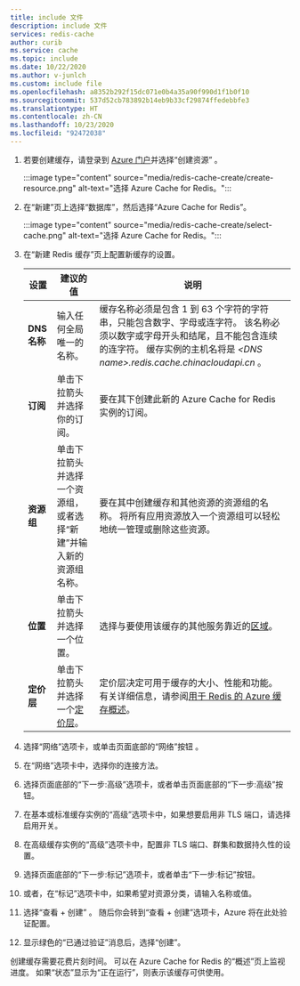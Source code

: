 ```yaml
---
title: include 文件
description: include 文件
services: redis-cache
author: curib
ms.service: cache
ms.topic: include
ms.date: 10/22/2020
ms.author: v-junlch
ms.custom: include file
ms.openlocfilehash: a8352b292f15dc071e0b4a35a90f990d1f1b0f10
ms.sourcegitcommit: 537d52cb783892b14eb9b33cf29874ffedebbfe3
ms.translationtype: HT
ms.contentlocale: zh-CN
ms.lasthandoff: 10/23/2020
ms.locfileid: "92472038"
---
```

1. 若要创建缓存，请登录到 [Azure 门户](https://portal.azure.cn)并选择“创建资源”  。

    :::image type="content" source="media/redis-cache-create/create-resource.png" alt-text="选择 Azure Cache for Redis。":::

   
1. 在“新建”页上选择“数据库”，然后选择“Azure Cache for Redis”。

    :::image type="content" source="media/redis-cache-create/select-cache.png" alt-text="选择 Azure Cache for Redis。":::
   
1. 在“新建 Redis 缓存”页上配置新缓存的设置。
   
   | 设置      | 建议的值  | 说明 |
   | ------------ |  ------- | -------------------------------------------------- |
   | **DNS 名称** | 输入任何全局唯一的名称。 | 缓存名称必须是包含 1 到 63 个字符的字符串，只能包含数字、字母或连字符。 该名称必须以数字或字母开头和结尾，且不能包含连续的连字符。 缓存实例的主机名将是 *\<DNS name>.redis.cache.chinacloudapi.cn* 。 | 
   | **订阅** | 单击下拉箭头并选择你的订阅。 | 要在其下创建此新的 Azure Cache for Redis 实例的订阅。 | 
   | **资源组** | 单击下拉箭头并选择一个资源组，或者选择“新建”并输入新的资源组名称。 | 要在其中创建缓存和其他资源的资源组的名称。 将所有应用资源放入一个资源组可以轻松地统一管理或删除这些资源。 | 
   | **位置** | 单击下拉箭头并选择一个位置。 | 选择与要使用该缓存的其他服务靠近的[区域](https://azure.microsoft.com/regions/)。 |
   | **定价层** | 单击下拉箭头并选择一个[定价层](https://www.azure.cn/pricing/details/redis-cache/)。 |  定价层决定可用于缓存的大小、性能和功能。 有关详细信息，请参阅[用于 Redis 的 Azure 缓存概述](../articles/azure-cache-for-redis/cache-overview.md)。 |

1. 选择“网络”选项卡，或单击页面底部的“网络”按钮 。

1. 在“网络”选项卡中，选择你的连接方法。

1. 选择页面底部的“下一步:高级”选项卡，或者单击页面底部的“下一步:高级”按钮。

1. 在基本或标准缓存实例的“高级”选项卡中，如果想要启用非 TLS 端口，请选择启用开关。

1. 在高级缓存实例的“高级”选项卡中，配置非 TLS 端口、群集和数据持久性的设置。

1. 选择页面底部的“下一步:标记”选项卡，或者单击“下一步:标记”按钮。

1. 或者，在“标记”选项卡中，如果希望对资源分类，请输入名称或值。 

1. 选择“查看 + 创建”  。 随后你会转到“查看 + 创建”选项卡，Azure 将在此处验证配置。

1. 显示绿色的“已通过验证”消息后，选择“创建”。

创建缓存需要花费片刻时间。 可以在 Azure Cache for Redis 的“概述”页上监视进度。  如果“状态”显示为“正在运行”，则表示该缓存可供使用。  

